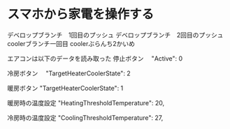 # スマホから家電を操作する


デベロップブランチ　1回目のプッシュ
デベロップブランチ　2回目のプッシュ
coolerブランチ一回目
coolerぶらんち2かいめ

エアコンは以下のデータを読み取った
停止ボタン　
"Active": 0

冷房ボタン　
"TargetHeaterCoolerState": 2

暖房ボタン
"TargetHeaterCoolerState": 1

暖房時の温度設定
"HeatingThresholdTemperature": 20,

冷房時の温度設定
"CoolingThresholdTemperature": 27,

